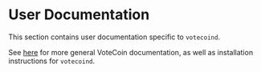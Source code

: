 # User Documentation

This section contains user documentation specific to `votecoind`.

See [here](https://votecoin.readthedocs.io/) for more general VoteCoin documentation, as well as
installation instructions for `votecoind`.

